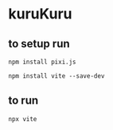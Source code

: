 # kuruKuru



## to setup run 

```
npm install pixi.js
```

```
npm install vite --save-dev
```

## to run 

```
npx vite
```